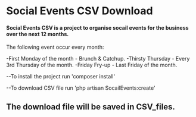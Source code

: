 # Social Events CSV Download #
#### Social Events CSV is a project to organise socail events for the business over the next 12 months. ####

The following event occur every month:

-First Monday of the month - Brunch & Catchup.
-Thirsty Thursday - Every 3rd Thursday of the month.
-Friday Fry-up - Last Friday of the month.

--To install the project run 'composer install'

--To download CSV file run 'php artisan SocailEvents:create'

## The download file will be saved in CSV_files.
